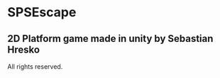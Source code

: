 <h1>SPSEscape</h1>
<h2>2D Platform game made in unity by Sebastian Hresko</h2>
<p>All rights reserved.</p>
